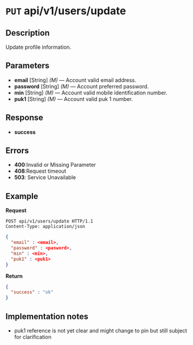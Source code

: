 # **<code>PUT</code> api/v1/users/update**

## Description
Update profile information.

## Parameters

- **email** [String] _(M)_ — Account valid email address.
- **password** [String] _(M)_ — Account preferred password.
- **min** [String] _(M)_ — Account valid mobile identification number.
- **puk1** [String] _(M)_ — Account valid puk 1 number.

## Response

- **success**

## Errors

- **400**:Invalid or Missing Parameter
- **408**:Request timeout
- **503**: Service Unavailable

## Example

**Request**

```
POST api/v1/users/update HTTP/1.1
Content-Type: application/json
```
``` json
{ 
  "email" : <email>, 
  "password" : <pasword>, 
  "min" : <min>, 
  "puk1" : <puk1>
}
``` 

**Return**

``` json
{
  "success" : "ok"
}
``` 

## Implementation notes

- puk1 reference is not yet clear and might change to pin but still subject for clarification
